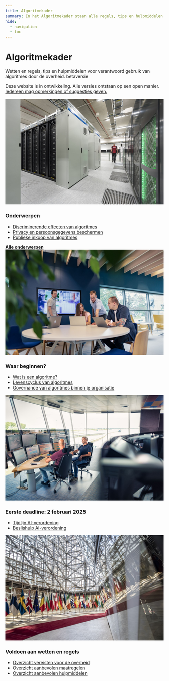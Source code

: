 ```yaml
---
title: Algoritmekader
summary: In het Algoritmekader staan alle regels, tips en hulpmiddelen voor verantwoord gebruik van algoritmes door de overheid.
hide:
  - navigation
  - toc
---
```

# Algoritmekader 
<div class="header-container">
    <div class="subheader">Wetten en regels, tips en hulpmiddelen voor verantwoord gebruik van algoritmes door de overheid. 
    <span class="version-container">
      <span class="version-label">bètaversie</span>
      <div class="hover-info">
        <p>Deze website is in ontwikkeling. Alle versies ontstaan op een open manier. <a href="overhetalgoritmekader/CONTRIBUTING/">Iedereen mag opmerkingen of suggesties geven.</a></p>
      </div>
    </span>
    </div>
</div>

<div class="float-container">

  <div class="float-child styled-list">
    <img src="afbeeldingen//onderwerpen.jpeg" alt="Afbeelding 3" class="block-image">
    <div class="float-box">
    <h3><b>Onderwerpen</b></h3>
    <ul>
      <li><a href="onderwerpen/bias-en-non-discriminatie/">Discriminerende effecten van algoritmes</a></li>   
      <li><a href="onderwerpen/privacy-en-gegevensbescherming/">Privacy en persoonsgegevens beschermen</a></li>
      <li><a href="onderwerpen/publieke-inkoop/">Publieke inkoop van algoritmes</a></li>
    </ul>
    <a href="onderwerpen/" class="show-more"><b>Alle onderwerpen</b></a>
  </div>
  </div>

  <div class="float-child styled-list">
    <img src="afbeeldingen/rollen.jpg" alt="Afbeelding 2" class="block-image">
    <div class="float-box">
    <h3><b>Waar beginnen?</b></h3>
    <ul>
      <li><a href="overhetalgoritmekader/soorten-algoritmes/">Wat is een algoritme?</a></li>
      <li><a href="rollen/'>Expertises</a></li>
      <li><a href="levenscyclus/">Levenscyclus van algoritmes</a></li>
       <li><a href="onderwerpen/governance/">Governance van algoritmes binnen je organisatie</a></li>
    </ul>
    
  </div>
  </div>

  <div class="float-child styled-list">
    <img src="afbeeldingen/monitoring.jpg" alt="Afbeelding 4" class="block-image">
    <div class="float-box">
    <h3><b>Eerste deadline: 2 februari 2025</b></h3>
    <ul>
      <li><a href="voldoen-aan-wetten-en-regels/ai-verordening/">Tijdlijn AI-verordening</a></li>
      <li><a href="https://ai-verordening-beslishulp.apps.digilab.network/">Beslishulp AI-verordening</a></li>
    </ul>

  </div>
  </div>

  <div class="float-child styled-list">
    <img src="afbeeldingen/wettenregels.jpeg" alt="Afbeelding 1" class="block-image">
    <div class="float-box">
    <h3><b>Voldoen aan wetten en regels</b></h3>
    <ul>
      <li><a href="voldoen-aan-wetten-en-regels/vereisten/">Overzicht vereisten voor de overheid</a></li>
      <li><a href="voldoen-aan-wetten-en-regels/maatregelen/">Overzicht aanbevolen maatregelen</a></li>
      <li><a href="voldoen-aan-wetten-en-regels/hulpmiddelen/">Overzicht aanbevolen hulpmiddelen</a></li>
    </ul>
    </div>
  </div>

</div>
<br><br><br>
